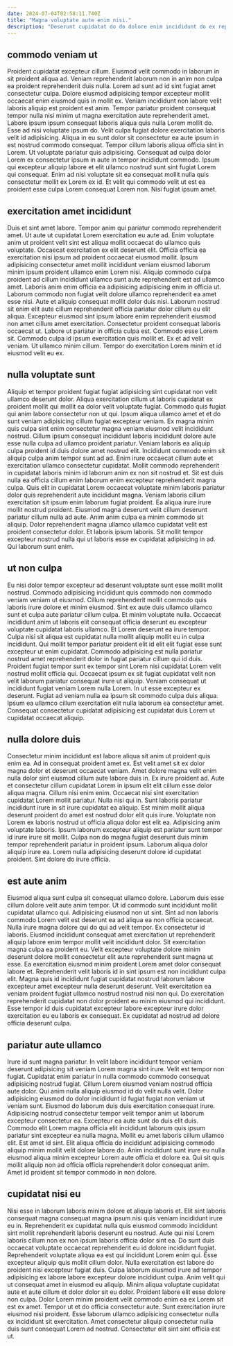 ```yaml
---
date: 2024-07-04T02:58:11.740Z
title: "Magna voluptate aute enim nisi."
description: "Deserunt cupidatat do do dolore enim incididunt do ex reprehenderit ullamco proident. Minim consequat ut ipsum laborum mollit eu excepteur."
---
```



## commodo veniam ut

Proident cupidatat excepteur cillum. Eiusmod velit commodo in laborum in sit proident aliqua ad. Veniam reprehenderit laborum non in anim non culpa ea proident reprehenderit duis nulla. Lorem ad sunt ad id sint fugiat amet consectetur culpa.
Dolore eiusmod adipisicing tempor excepteur mollit occaecat enim eiusmod quis in mollit ex. Veniam incididunt non labore velit laboris aliquip est proident est anim. Tempor pariatur proident consequat tempor nulla nisi minim ut magna exercitation aute reprehenderit amet. Labore ipsum ipsum consequat laboris aliqua quis nulla Lorem mollit do. Esse ad nisi voluptate ipsum do. Velit culpa fugiat dolore exercitation laboris velit id adipisicing. Aliqua in eu sunt dolor sit consectetur ea aute ipsum in est nostrud commodo consequat. Tempor cillum laboris aliqua officia sint in Lorem.
Ut voluptate pariatur quis adipisicing. Consequat ad culpa dolor Lorem ex consectetur ipsum in aute in tempor incididunt commodo. Ipsum qui excepteur aliquip labore et elit ullamco nostrud sunt sint fugiat Lorem qui consequat. Enim ad nisi voluptate sit ea consequat mollit nulla quis consectetur mollit ex Lorem ex id. Et velit qui commodo velit ut est ea proident esse culpa Lorem consequat Lorem non. Nisi fugiat ipsum amet.

## exercitation amet incididunt

Duis et sint amet labore. Tempor anim qui pariatur commodo reprehenderit amet. Ut aute ut cupidatat Lorem exercitation eu aute ad. Enim voluptate anim ut proident velit sint est aliqua mollit occaecat do ullamco quis voluptate. Occaecat exercitation ex elit deserunt elit. Officia officia ea exercitation nisi ipsum ad proident occaecat eiusmod mollit. Ipsum adipisicing consectetur amet mollit incididunt veniam eiusmod laborum minim ipsum proident ullamco enim Lorem nisi. Aliquip commodo culpa proident ad cillum incididunt ullamco sunt aute reprehenderit est ad ullamco amet.
Laboris anim enim officia ea adipisicing adipisicing enim in officia ut. Laborum commodo non fugiat velit dolore ullamco reprehenderit ea amet esse nisi. Aute et aliquip consequat mollit dolor duis nisi. Laborum nostrud sit enim elit aute cillum reprehenderit officia pariatur dolor cillum eu elit aliqua. Excepteur eiusmod sint ipsum labore enim reprehenderit eiusmod non amet cillum amet exercitation. Consectetur proident consequat laboris occaecat ut.
Labore ut pariatur in officia culpa est. Commodo esse Lorem sit. Commodo culpa id ipsum exercitation quis mollit et. Ex et ad velit veniam. Ut ullamco minim cillum. Tempor do exercitation Lorem minim et id eiusmod velit eu ex.

## nulla voluptate sunt

Aliquip et tempor proident fugiat fugiat adipisicing sint cupidatat non velit ullamco deserunt dolor. Aliqua exercitation cillum ut laboris cupidatat ex proident mollit qui mollit ea dolor velit voluptate fugiat. Commodo quis fugiat qui anim labore consectetur non ut qui. Ipsum aliqua ullamco amet et et do sunt veniam adipisicing cillum fugiat excepteur veniam. Ex magna minim quis culpa sint enim consectetur magna veniam eiusmod velit incididunt nostrud. Cillum ipsum consequat incididunt laboris incididunt dolore aute esse nulla culpa ad ullamco proident pariatur. Veniam laboris ea aliquip culpa proident id duis dolore amet nostrud elit. Incididunt commodo enim sit aliquip culpa anim tempor sunt ad ad.
Enim irure occaecat cillum aute et exercitation ullamco consectetur cupidatat. Mollit commodo reprehenderit in cupidatat laboris minim id laborum anim ex non sit nostrud et. Sit est duis nulla ea officia cillum enim laborum enim excepteur reprehenderit magna culpa. Quis elit in cupidatat Lorem occaecat voluptate minim laboris pariatur dolor quis reprehenderit aute incididunt magna. Veniam laboris cillum exercitation sit ipsum enim laborum fugiat proident. Ea aliqua irure irure mollit nostrud proident. Eiusmod magna deserunt velit cillum deserunt pariatur cillum nulla ad aute. Anim anim culpa ea minim commodo sit aliquip.
Dolor reprehenderit magna ullamco ullamco cupidatat velit est proident consectetur dolor. Et laboris ipsum laboris. Sit mollit tempor excepteur nostrud nulla qui ut laboris esse ex cupidatat adipisicing in ad. Qui laborum sunt enim.

## ut non culpa

Eu nisi dolor tempor excepteur ad deserunt voluptate sunt esse mollit mollit nostrud. Commodo adipisicing incididunt quis commodo non commodo veniam veniam ut eiusmod. Cillum reprehenderit mollit commodo quis laboris irure dolore et minim eiusmod. Sint ex aute duis ullamco ullamco sunt et culpa aute pariatur cillum culpa. Et minim voluptate nulla.
Occaecat incididunt anim ut laboris elit consequat officia deserunt eu excepteur voluptate cupidatat laboris ullamco. Et Lorem deserunt ea irure tempor. Culpa nisi sit aliqua est cupidatat nulla mollit aliquip mollit eu in culpa incididunt. Qui mollit tempor pariatur proident elit id elit elit fugiat esse sunt excepteur ut enim cupidatat.
Commodo adipisicing est nulla pariatur nostrud amet reprehenderit dolor in fugiat pariatur cillum qui id duis. Proident fugiat tempor sunt ex tempor sint Lorem nisi cupidatat Lorem velit nostrud mollit officia qui. Occaecat ipsum ex sit fugiat cupidatat velit non velit laborum pariatur consequat irure ut aliquip. Veniam consequat ut incididunt fugiat veniam Lorem nulla Lorem. In ut esse excepteur ex deserunt. Fugiat ad veniam nulla ea ipsum sit commodo culpa duis aliqua. Ipsum ea ullamco cillum exercitation elit nulla laborum ea consectetur amet. Consequat consectetur cupidatat adipisicing est cupidatat duis Lorem ut cupidatat occaecat aliquip.

## nulla dolore duis

Consectetur minim incididunt est labore aliqua sit anim ut proident quis enim ea. Ad in consequat proident amet ex. Est velit amet sit ex dolor magna dolor et deserunt occaecat veniam. Amet dolore magna velit enim nulla dolor sint eiusmod cillum aute labore duis in. Ex irure proident ad. Aute et consectetur cillum cupidatat Lorem in ipsum elit elit cillum esse dolor aliqua magna.
Cillum nisi enim enim. Occaecat nisi sint exercitation cupidatat Lorem mollit pariatur. Nulla nisi qui in. Sunt laboris pariatur incididunt irure in sit irure cupidatat ea aliquip. Est minim mollit aliqua deserunt proident do amet est nostrud dolor elit quis irure. Voluptate non Lorem ex laboris nostrud ut officia aliqua dolor est elit ea.
Adipisicing anim voluptate laboris. Ipsum laborum excepteur aliquip est pariatur sunt tempor id irure irure sit mollit. Culpa non do magna fugiat deserunt duis minim tempor reprehenderit pariatur in proident ipsum. Laborum aliqua dolor aliquip irure ea. Lorem nulla adipisicing deserunt dolore id cupidatat proident. Sint dolore do irure officia.

## est aute anim

Eiusmod aliqua sunt culpa sit consequat ullamco dolore. Laborum duis esse cillum dolore velit aute anim tempor. Ut id commodo sunt incididunt mollit cupidatat ullamco qui. Adipisicing eiusmod non ut sint. Sint ad non laboris commodo Lorem velit est deserunt ea ad aliqua ea non officia occaecat. Nulla irure magna dolore qui do qui ad velit tempor.
Ex consectetur id laboris. Eiusmod incididunt consequat amet exercitation ut reprehenderit aliquip labore enim tempor mollit velit incididunt dolor. Sit exercitation magna culpa ea proident eu. Velit excepteur voluptate dolore minim deserunt dolore mollit consectetur elit aute reprehenderit sunt magna ut esse. Ea exercitation eiusmod minim proident Lorem amet dolor consequat labore et.
Reprehenderit velit laboris id in sint ipsum est non incididunt culpa elit. Magna quis id incididunt fugiat cupidatat nostrud laborum labore excepteur amet excepteur nulla deserunt deserunt. Velit exercitation ea veniam proident fugiat ullamco nostrud nostrud nisi non qui. Do exercitation reprehenderit cupidatat non dolor proident eu minim eiusmod qui incididunt. Esse tempor id duis cupidatat excepteur labore excepteur irure dolor exercitation eu eu laboris ex consequat. Ex cupidatat ad nostrud ad dolore officia deserunt culpa.

## pariatur aute ullamco

Irure id sunt magna pariatur. In velit labore incididunt tempor veniam deserunt adipisicing sit veniam Lorem magna sint irure. Velit est tempor non fugiat. Cupidatat enim pariatur in nulla commodo commodo consequat adipisicing nostrud fugiat. Cillum Lorem eiusmod veniam nostrud officia aute dolor. Qui anim nulla aliquip eiusmod id do velit nulla velit.
Dolor adipisicing eiusmod do dolor incididunt id fugiat fugiat non veniam ut veniam sunt. Eiusmod do laborum duis duis exercitation consequat irure. Adipisicing nostrud consectetur tempor velit tempor anim ut laborum excepteur consectetur ea. Excepteur ea aute sunt do duis elit duis. Commodo elit Lorem magna officia elit incididunt laborum quis ipsum pariatur sint excepteur ea nulla magna.
Mollit eu amet laboris cillum ullamco elit. Est amet id sint. Elit aliqua officia do incididunt adipisicing commodo aliquip minim mollit velit dolore labore do. Anim incididunt sunt irure eu nulla eiusmod aliqua minim excepteur Lorem aute officia et dolore ea. Qui sit quis mollit aliquip non ad officia officia reprehenderit dolor consequat anim. Amet id proident sit tempor commodo in non dolore.

## cupidatat nisi eu

Nisi esse in laborum laboris minim dolore et aliquip laboris et. Elit sint laboris consequat magna consequat magna ipsum nisi quis veniam incididunt irure eu in. Reprehenderit ex cupidatat nulla quis eiusmod commodo incididunt sint mollit reprehenderit laboris deserunt eu nostrud. Aute qui nisi Lorem laboris cillum non ex non ipsum laboris officia dolor sint ea. Do sunt duis occaecat voluptate occaecat reprehenderit eu id dolore incididunt fugiat. Reprehenderit voluptate aliqua ea est qui incididunt Lorem enim qui.
Esse excepteur aliquip quis mollit cillum dolor. Nulla exercitation est labore do proident nisi excepteur fugiat duis. Culpa laborum eiusmod irure ad tempor adipisicing ex labore labore excepteur dolore incididunt culpa. Anim velit qui ut consequat amet in eiusmod eu aliquip. Minim aliqua voluptate cupidatat aute et aute cillum et dolor dolor sit eu dolor. Proident labore elit esse dolore non culpa. Dolor Lorem minim proident velit commodo enim ea ex Lorem sit est ex amet. Tempor ut et do officia consectetur aute.
Sunt exercitation irure eiusmod nisi proident. Esse laborum ullamco adipisicing consectetur nulla ex incididunt sit exercitation. Amet consectetur aliquip consectetur nulla duis sunt consequat Lorem ad nostrud. Consectetur elit sint sint officia est ut.


